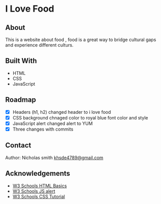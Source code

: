 # I Love Food

## About

This is a website about food , food is a great way to bridge cultural gaps and experience different culturs.

## Built With

* HTML
* CSS
* JavaScript

## Roadmap

- [x] Headers (h1, h2) changed header to i love food 
- [x] CSS background chnaged color to royal blue font color and style 
- [x] JavaScript alert changed alert to YUM
- [x] Three changes with commits

## Contact

Author: Nicholas smith khsde4789@gmail.com

## Acknowledgements

* [W3 Schools HTML Basics](https://www.w3schools.com/html/html_basic.asp)
* [W3 Schools JS alert](https://www.w3schools.com/jsref/met_win_alert.asp)
* [W3 Schools CSS Tutorial](https://www.w3schools.com/css/default.asp)